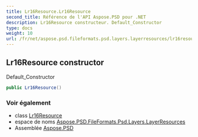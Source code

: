 ```yaml
---
title: Lr16Resource.Lr16Resource
second_title: Référence de l'API Aspose.PSD pour .NET
description: Lr16Resource constructeur. Default_Constructor
type: docs
weight: 10
url: /fr/net/aspose.psd.fileformats.psd.layers.layerresources/lr16resource/lr16resource/
---
```

## Lr16Resource constructor

Default_Constructor

```csharp
public Lr16Resource()
```

### Voir également

* class [Lr16Resource](../)
* espace de noms [Aspose.PSD.FileFormats.Psd.Layers.LayerResources](../../lr16resource/)
* Assemblée [Aspose.PSD](../../../)


